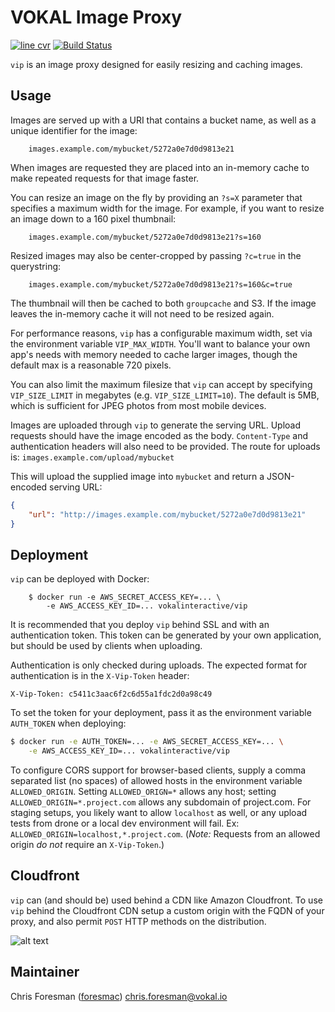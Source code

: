 # VOKAL Image Proxy

[![line cvr](https://cvr.vokal.io/vokal/vip/shield.svg)](https://cvr.vokal.io/vokal/vip) [![Build Status](https://drone.vokal.io/api/badge/github.com/vokal/vip/status.svg?branch=master)](https://drone.vokal.io/github.com/vokal/vip)

`vip` is an image proxy designed for easily resizing and caching images.


## Usage

Images are served up with a URI that contains a bucket name, as well as a 
unique identifier for the image:
        
        images.example.com/mybucket/5272a0e7d0d9813e21

When images are requested they are placed into an in-memory cache to make repeated
requests for that image faster.

You can resize an image on the fly by providing an `?s=X` parameter that specifies
a maximum width for the image. For example, if you want to resize an image down to a 160 pixel thumbnail:
        
        images.example.com/mybucket/5272a0e7d0d9813e21?s=160

Resized images may also be center-cropped by passing `?c=true` in the querystring:
        
        images.example.com/mybucket/5272a0e7d0d9813e21?s=160&c=true

The thumbnail will then be cached to both `groupcache` and S3. If the image leaves
the in-memory cache it will not need to be resized again.

For performance reasons, `vip` has a configurable maximum width, set via the environment
variable `VIP_MAX_WIDTH`. You'll want to balance your own app's needs with memory needed to
cache larger images, though the default max is a reasonable 720 pixels.

You can also limit the maximum filesize that `vip` can accept by specifying `VIP_SIZE_LIMIT` in megabytes (e.g. `VIP_SIZE_LIMIT=10`). The default is 5MB, which is sufficient for JPEG photos from most mobile devices.

Images are uploaded through `vip` to generate the serving URL. Upload requests should
have the image encoded as the body. `Content-Type` and authentication headers will also
need to be provided. The route for uploads is: `images.example.com/upload/mybucket`

This will upload the supplied image into `mybucket` and return a JSON-encoded serving URL:
```json
{
    "url": "http://images.example.com/mybucket/5272a0e7d0d9813e21"
}
```


## Deployment

`vip` can be deployed with Docker:

        $ docker run -e AWS_SECRET_ACCESS_KEY=... \
            -e AWS_ACCESS_KEY_ID=... vokalinteractive/vip

It is recommended that you deploy `vip` behind SSL and with an authentication token. This
token can be generated by your own application, but should be used by clients when uploading.

Authentication is only checked during uploads. The expected format for authentication is in the
`X-Vip-Token` header:
```
X-Vip-Token: c5411c3aac6f2c6d55a1fdc2d0a98c49
```

To set the token for your deployment, pass it as the environment variable `AUTH_TOKEN` when deploying:
```bash
$ docker run -e AUTH_TOKEN=... -e AWS_SECRET_ACCESS_KEY=... \
    -e AWS_ACCESS_KEY_ID=... vokalinteractive/vip
```

To configure CORS support for browser-based clients, supply a comma separated list (no spaces) of allowed hosts in the environment variable `ALLOWED_ORIGIN`. Setting `ALLOWED_ORIGN=*` allows any host; setting `ALLOWED_ORIGIN=*.project.com` allows any subdomain of project.com. For staging setups, you likely want to allow `localhost` as well, or any upload tests from drone or a local dev environment will fail. Ex: `ALLOWED_ORIGIN=localhost,*.project.com`. (_Note:_ Requests from an allowed origin _do not_ require an `X-Vip-Token`.)


## Cloudfront

`vip` can (and should be) used behind a CDN like Amazon Cloudfront. To use `vip` behind the 
Cloudfront CDN setup a custom origin with the FQDN of your proxy, and also permit `POST` HTTP 
methods on the distribution.

![alt text](https://images.vokal.io/vokalvip/c528c0a28a980402a236267e60009422?s=650 "VIP was here")


## Maintainer

Chris Foresman ([foresmac](https://github.com/foresmac/)) chris.foresman@vokal.io
